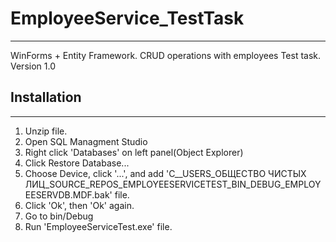# EmployeeService_TestTask
-----------------------------

WinForms + Entity Framework. CRUD operations with employees
Test task. Version 1.0
## Installation
-------------
1. Unzip file.
2. Open SQL Managment Studio
3. Right click 'Databases' on left panel(Object Explorer)
4. Click Restore Database...
5. Choose Device, click '...', and add 'C__USERS_ОБЩЕСТВО ЧИСТЫХ ЛИЦ_SOURCE_REPOS_EMPLOYEESERVICETEST_BIN_DEBUG_EMPLOYEESERVDB.MDF.bak' file.
6. Click 'Ok', then 'Ok' again.
7. Go to bin/Debug
8. Run 'EmployeeServiceTest.exe' file.
